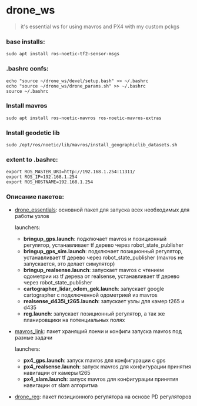 # drone_ws
>it's essential ws for using mavros and PX4 with my custom pckgs

### base installs:
```
sudo apt install ros-noetic-tf2-sensor-msgs
```
  
### .bashrc confs:
```
echo "source ~/drone_ws/devel/setup.bash" >> ~/.bashrc
echo "source ~/drone_ws/drone_params.sh" >> ~/.bashrc
source ~/.bashrc
```

### Install mavros
```
sudo apt install ros-noetic-mavros ros-noetic-mavros-extras
```

### Install geodetic lib

```
sudo /opt/ros/noetic/lib/mavros/install_geographiclib_datasets.sh
```
  
### extent to .bashrc:
```
export ROS_MASTER_URI=http://192.168.1.254:11311/
export ROS_IP=192.168.1.254
export ROS_HOSTNAME=192.168.1.254
```

### Описание пакетов:
* [drone_essentials](src/drone_essentials): основной пакет для запуска всех необходимых для работы узлов

  launchers:
      
    - **bringup_gps.launch**: подключает mavros и позиционный регулятор, устанавливает tf дерево через robot_state_publisher
    - **bringup_gps_sim.launch**: подключает позиционный регулятор, устанавливает tf дерево через robot_state_publisher (mavros не запускается, это делает симулятор)
    - **bringup_realsense.launch**: запускает mavros с чтением одометрии из tf дерева от realsense, устанавливает tf дерево через robot_state_publisher
    - **cartographer_lidar_odom_gek.launch**: запускает google cartographer с подключенной одометрией из mavros
    - **realsense_d435i_t265.launch**: запускает узлы для камер t265 и d435
    - **reg.launch**: запускает позиционный регулятор, а так же планировщики на потенциальных полях
* [mavros_link](src/mavros_link): пакет хранящий лончи и конфиги запуска mavros под разные задачи
    
    launchers:
      
    - **px4_gps.launch**: запуск mavros для конфигурации с gps
    - **px4_realsense.launch**: запуск mavros для конфигурации принятия навигации от камеры t265
    - **px4_slam.launch**: запуск mavros для конфигурации принятия навигации от slam алгоритма
* [drone_reg](src/drone_reg): пакет позиционного регулятора на основе PD регуляторов

